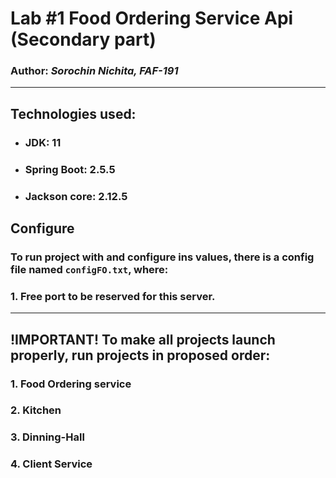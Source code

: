 # Lab #1 Food Ordering Service Api (Secondary part)

### Author: _Sorochin Nichita, FAF-191_

---

## Technologies used:
* ### JDK: 11
* ### Spring Boot: 2.5.5
* ### Jackson core: 2.12.5

## Configure

### To run project with and configure ins values, there is a config file named `configFO.txt`, where:
### 1. Free port to be reserved for this server.

---

## !IMPORTANT! To make all projects launch properly, run projects in proposed order:

### 1. Food Ordering service
### 2. Kitchen
### 3. Dinning-Hall
### 4. Client Service
